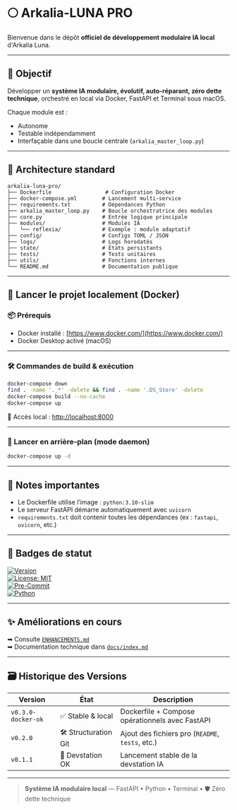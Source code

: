 # 🌕 Arkalia-LUNA PRO

Bienvenue dans le dépôt **officiel de développement modulaire IA local** d'Arkalia Luna.

---

## 🎯 Objectif

Développer un **système IA modulaire, évolutif, auto-réparant, zéro dette technique**, orchestré en local via Docker, FastAPI et Terminal sous macOS.

Chaque module est :
- Autonome
- Testable indépendamment
- Interfaçable dans une boucle centrale (`arkalia_master_loop.py`)

---

## 🧱 Architecture standard

```
arkalia-luna-pro/
├── Dockerfile                 # Configuration Docker
├── docker-compose.yml        # Lancement multi-service
├── requirements.txt          # Dépendances Python
├── arkalia_master_loop.py    # Boucle orchestratrice des modules
├── core.py                   # Entrée logique principale
├── modules/                  # Modules IA
│   └── reflexia/             # Exemple : module adaptatif
├── config/                   # Configs TOML / JSON
├── logs/                     # Logs horodatés
├── state/                    # États persistants
├── tests/                    # Tests unitaires
├── utils/                    # Fonctions internes
└── README.md                 # Documentation publique
```

---

## 🚀 Lancer le projet localement (Docker)

### 📦 Prérequis

- Docker installé : [https://www.docker.com/](https://www.docker.com/)
- Docker Desktop activé (macOS)

---

### 🛠️ Commandes de build & exécution

```bash
docker-compose down
find . -name '._*' -delete && find . -name '.DS_Store' -delete
docker-compose build --no-cache
docker-compose up
```

📍 Accès local : [http://localhost:8000](http://localhost:8000)

---

### 🧪 Lancer en arrière-plan (mode daemon)

```bash
docker-compose up -d
```

---

## 📌 Notes importantes

- Le Dockerfile utilise l’image : `python:3.10-slim`
- Le serveur FastAPI démarre automatiquement avec `uvicorn`
- `requirements.txt` doit contenir toutes les dépendances (ex : `fastapi`, `uvicorn`, etc.)

---

## 🧠 Badges de statut

[![Version](https://img.shields.io/badge/version-0.3.0--docker--ok-blue.svg)](https://github.com/athalia-siwek/arkalia-luna-pro)  
[![License: MIT](https://img.shields.io/badge/License-MIT-yellow.svg)](LICENSE)  
[![Pre-Commit](https://img.shields.io/badge/pre--commit-enabled-brightgreen)](https://pre-commit.com/)  
[![Python](https://img.shields.io/badge/python-3.10%2B-blue.svg)](https://www.python.org/)

---

## ✨ Améliorations en cours

➡ Consulte [`ENHANCEMENTS.md`](./ENHANCEMENTS.md)  
➡ Documentation technique dans [`docs/index.md`](./docs/index.md)

---

## 🗃️ Historique des Versions

| Version             | État                | Description                                      |
|---------------------|---------------------|--------------------------------------------------|
| `v0.3.0-docker-ok`  | ✅ Stable & local    | Dockerfile + Compose opérationnels avec FastAPI |
| `v0.2.0`            | 🛠 Structuration Git | Ajout des fichiers pro (`README`, `tests`, etc.)|
| `v0.1.1`            | 🧪 Devstation OK     | Lancement stable de la devstation IA            |

---

> **Système IA modulaire local** — FastAPI • Python • Terminal • 🛡️ Zéro dette technique